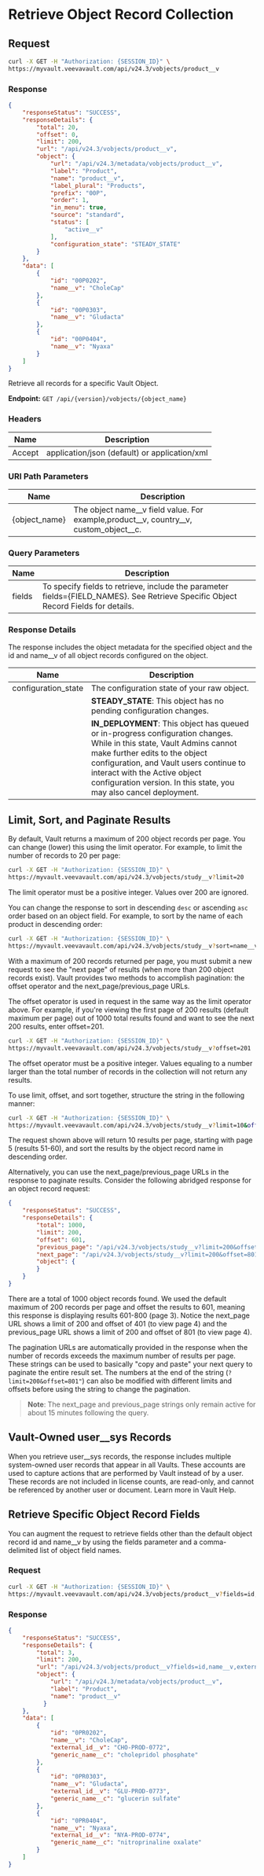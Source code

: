 # Retrieve Object Record Collection

## Request

```bash
curl -X GET -H "Authorization: {SESSION_ID}" \
https://myvault.veevavault.com/api/v24.3/vobjects/product__v
```

### Response

```json
{
    "responseStatus": "SUCCESS",
    "responseDetails": {
        "total": 20,
        "offset": 0,
        "limit": 200,
        "url": "/api/v24.3/vobjects/product__v",
        "object": {
            "url": "/api/v24.3/metadata/vobjects/product__v",
            "label": "Product",
            "name": "product__v",
            "label_plural": "Products",
            "prefix": "00P",
            "order": 1,
            "in_menu": true,
            "source": "standard",
            "status": [
                "active__v"
            ],
            "configuration_state": "STEADY_STATE"
        }
    },
    "data": [
        {
            "id": "00P0202",
            "name__v": "CholeCap"
        },
        {
            "id": "00P0303",
            "name__v": "Gludacta"
        },
        {
            "id": "00P0404",
            "name__v": "Nyaxa"
        }
    ]
}
```

Retrieve all records for a specific Vault Object.

**Endpoint:** `GET /api/{version}/vobjects/{object_name}`

### Headers

| Name | Description |
| ---- | ----------- |
| Accept | application/json (default) or application/xml |

### URI Path Parameters

| Name | Description |
| ---- | ----------- |
| {object_name} | The object name__v field value. For example,product__v, country__v, custom_object__c. |

### Query Parameters

| Name | Description |
| ---- | ----------- |
| fields | To specify fields to retrieve, include the parameter fields={FIELD_NAMES}. See Retrieve Specific Object Record Fields for details. |

### Response Details

The response includes the object metadata for the specified object and the id and name__v of all object records configured on the object.

| Name | Description |
| ---- | ----------- |
| configuration_state | The configuration state of your raw object. |
| | **STEADY_STATE**: This object has no pending configuration changes. |
| | **IN_DEPLOYMENT**: This object has queued or in-progress configuration changes. While in this state, Vault Admins cannot make further edits to the object configuration, and Vault users continue to interact with the Active object configuration version. In this state, you may also cancel deployment. |

## Limit, Sort, and Paginate Results

By default, Vault returns a maximum of 200 object records per page. You can change (lower) this using the limit operator. For example, to limit the number of records to 20 per page:

```bash
curl -X GET -H "Authorization: {SESSION_ID}" \
https://myvault.veevavault.com/api/v24.3/vobjects/study__v?limit=20
```

The limit operator must be a positive integer. Values over 200 are ignored.

You can change the response to sort in descending `desc` or ascending `asc` order based on an object field. For example, to sort by the name of each product in descending order:

```bash
curl -X GET -H "Authorization: {SESSION_ID}" \
https://myvault.veevavault.com/api/v24.3/vobjects/study__v?sort=name__v desc
```

With a maximum of 200 records returned per page, you must submit a new request to see the "next page" of results (when more than 200 object records exist). Vault provides two methods to accomplish pagination: the offset operator and the next_page/previous_page URLs.

The offset operator is used in request in the same way as the limit operator above. For example, if you're viewing the first page of 200 results (default maximum per page) out of 1000 total results found and want to see the next 200 results, enter offset=201.

```bash
curl -X GET -H "Authorization: {SESSION_ID}" \
https://myvault.veevavault.com/api/v24.3/vobjects/study__v?offset=201
```

The offset operator must be a positive integer. Values equaling to a number larger than the total number of records in the collection will not return any results.

To use limit, offset, and sort together, structure the string in the following manner:

```bash
curl -X GET -H "Authorization: {SESSION_ID}" \
https://myvault.veevavault.com/api/v24.3/vobjects/study__v?limit=10&offset=51&sort=name__v desc
```

The request shown above will return 10 results per page, starting with page 5 (results 51-60), and sort the results by the object record name in descending order.

Alternatively, you can use the next_page/previous_page URLs in the response to paginate results. Consider the following abridged response for an object record request:

```json
{
    "responseStatus": "SUCCESS",
    "responseDetails": {
        "total": 1000,
        "limit": 200,
        "offset": 601,
        "previous_page": "/api/v24.3/vobjects/study__v?limit=200&offset=401",
        "next_page": "/api/v24.3/vobjects/study__v?limit=200&offset=801",
        "object": {
        }
    }
}
```

There are a total of 1000 object records found. We used the default maximum of 200 records per page and offset the results to 601, meaning this response is displaying results 601-800 (page 3). Notice the next_page URL shows a limit of 200 and offset of 401 (to view page 4) and the previous_page URL shows a limit of 200 and offset of 801 (to view page 4).

The pagination URLs are automatically provided in the response when the number of records exceeds the maximum number of results per page. These strings can be used to basically "copy and paste" your next query to paginate the entire result set. The numbers at the end of the string (`?limit=200&offset=801"`) can also be modified with different limits and offsets before using the string to change the pagination.

> **Note**: The next_page and previous_page strings only remain active for about 15 minutes following the query.

## Vault-Owned user__sys Records

When you retrieve user__sys records, the response includes multiple system-owned user records that appear in all Vaults. These accounts are used to capture actions that are performed by Vault instead of by a user. These records are not included in license counts, are read-only, and cannot be referenced by another user or document. Learn more in Vault Help.

## Retrieve Specific Object Record Fields

You can augment the request to retrieve fields other than the default object record id and name__v by using the fields parameter and a comma-delimited list of object field names.

### Request

```bash
curl -X GET -H "Authorization: {SESSION_ID}" \
https://myvault.veevavault.com/api/v24.3/vobjects/product__v?fields=id,name__v,external_id__v,generic_name__c
```

### Response

```json
{
    "responseStatus": "SUCCESS",
    "responseDetails": {
        "total": 3,
        "limit": 200,
        "url": "/api/v24.3/vobjects/product__v?fields=id,name__v,external_id__v,generic_name__c",
        "object": {
            "url": "/api/v24.3/metadata/vobjects/product__v",
            "label": "Product",
            "name": "product__v"
          }
    },
    "data": [
        {
            "id": "0PR0202",
            "name__v": "CholeCap",
            "external_id__v": "CHO-PROD-0772",
            "generic_name__c": "cholepridol phosphate"
        },
        {
            "id": "0PR0303",
            "name__v": "Gludacta",
            "external_id__v": "GLU-PROD-0773",
            "generic_name__c": "glucerin sulfate"
        },
        {
            "id": "0PR0404",
            "name__v": "Nyaxa",
            "external_id__v": "NYA-PROD-0774",
            "generic_name__c": "nitroprinaline oxalate"
        }
    ]
}
```
